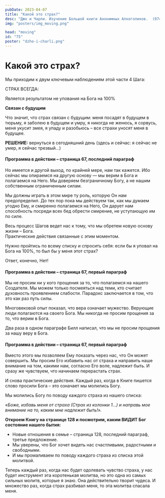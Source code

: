 ```yaml
---
pubDate: 2023-04-07
title: "Какой это страх?"
desc: "Джо и Чарли. Изучение Большой книги Анонимных Алкоголиков.  (074)"
img: "posters/img_moving.png"

head: "moving"
id: "75"
poster: "dzho-i-charli.png"
---
```


# Какой это страх?

Мы приходим к двум ключевым наблюдениям этой части 4 Шага:

СТРАХ ВСЕГДА:

Является результатом не упования на Бога на 100%

**Связан с будущим**

Что значит, что страх связан с будущим: меня посадят в будущем в тюрьму, я заболею в будущем и умру, я никогда не женюсь, я сорвусь, меня укусит змея, я упаду и разобьюсь – все страхи уносят меня в будущее.

**РЕШЕНИЕ:** вернуться в сегодняшний день (здесь и сейчас: я сейчас не умер, я сейчас трезвый…)

#### Программа в действии – страница 67, последний параграф

Но имеется и другой выход, по крайней мере, нам так кажется. Ибо сейчас мы опираемся на другую основу — мы верим в Бога и полагаемся на Него. Мы доверяем безграничному Богу, а не нашим собственным ограниченным силам.

Мы должны играть в этом мире ту роль, которую Он нам предопределил. До тех пор пока мы действуем так, как мы думаем угодно Ему, и смиренно полагаемся на Него, Он дарует нам способность посреди всех бед обрести смирение, не уступающую им по силе.

Весь процесс Шагов ведет нас к тому, что мы обретем новую основу жизни – Бога. <br>
Практические действия связанные с этим моментом.

Нужно пройтись по всему списку и спросить себя: если бы я уповал на Бога на 100%, то был бы у меня этот страх?

Ответ, конечно, Нет!

#### Программа в действии – страница 67, первый параграф

Мы не просим ни у кого прощения за то, что полагаемся на нашего Создателя. Мы можем только посмеяться над теми, кто считает духовность проявлением слабости. Парадокс заключается в том, что это как раз путь силы.

Многовековой опыт показал, что вера означает мужество. Верующие люди полагаются на своего Бога. Мы никогда не просим прощения за то, что верим в Бога.

Два раза в одном параграфе Билл написал, что мы не просим прощения за нашу веру в Бога.

#### Программа в действии – страница 67, первый параграф

Вместо этого мы позволяем Ему показать через нас, что Он может совершить. Мы просим Его избавить нас от страха и направить наше внимание на том, какими нам, согласно Его воле, надлежит быть. И сразу же чувствуем, что начинаем перерастать страх.

И снова практические действия. Каждый раз, когда в Книге пишется слово просили Бога – это означает мы молились Богу.

Мы молились Богу по поводу каждого страха из нашего списка:

_«Боже, избавь меня от страха (Страх из колонки 1…) и направь мое внимание на то, каким мне надлежит быть!»._

**Откроем Книгу на странице 128 и посмотрим, каким ВИДИТ Бог состояние нашего бытия:**

- Новые отношения в семье – страница 128, последний параграф, третье предложение.
- Мы уверены, что Бог хочет видеть нас счастливыми, радостными и свободными.
- И мы промаливаем по поводу каждого страха из списка этой молитвой.

Теперь каждый раз, когда нас будет одолевать чувство страха, у нас будет инструмент эта коротенькая молитва, но это одна из самых сильных молитв, которые я знаю. Она действительно творит чудеса. И множество раз, когда страх разбивал меня, то эта молитва спасала меня.
